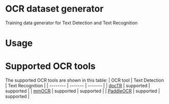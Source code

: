 # OCR dataset generator
Training data generator for Text Detection and Text Recognition 
# Usage
# Supported OCR tools
The supported OCR tools are shown in this table:
| OCR tool | Text Detection | Text Recognition |
| -------- | ------- | ------- |
| [docTR](https://github.com/mindee/doctr)               | supported | supported |
| [mmOCR](https://github.com/open-mmlab/mmocr)           | supported | supported |
| [PaddleOCR](https://github.com/PaddlePaddle/PaddleOCR) | supported | supported |